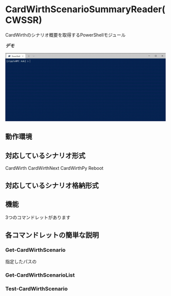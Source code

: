 # CardWirthScenarioSummaryReader(CWSSR)
CardWirthのシナリオ概要を取得するPowerShellモジュール

***デモ***

![Screenshot](https://github.com/braveripple/CardWirthScenarioSummaryReader/blob/master/Assets/demo.gif?raw=true)

## 動作環境


## 対応しているシナリオ形式
CardWirth
CardWirthNext
CardWirthPy Reboot 
## 対応しているシナリオ格納形式


## 機能
3つのコマンドレットがあります

## 各コマンドレットの簡単な説明
### Get-CardWirthScenario
指定したパスの

### Get-CardWirthScenarioList
### Test-CardWirthScenario

